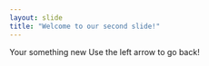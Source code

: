 ```yaml
---
layout: slide
title: "Welcome to our second slide!"
---
```

Your something new
Use the left arrow to go back!
